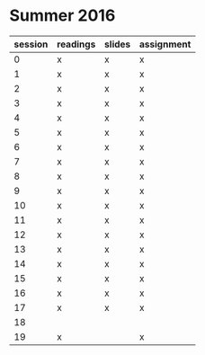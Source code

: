 # Summer 2016

| session | readings | slides | assignment |
| ------- | -------- | ------ | ---------- |
| 0       | x        | x      | x          |
| 1       | x        | x      | x          |
| 2       | x        | x      | x          |
| 3       | x        | x      | x          |
| 4       | x        | x      | x          |
| 5       | x        | x      | x          |
| 6       | x        | x      | x          |
| 7       | x        | x      | x          |
| 8       | x        | x      | x          |
| 9       | x        | x      | x          |
| 10      | x        | x      | x          |
| 11      | x        | x      | x          |
| 12      | x        | x      | x          |
| 13      | x        | x      | x          |
| 14      | x        | x      | x          |
| 15      | x        | x      | x          |
| 16      | x        | x      | x          |
| 17      | x        | x      | x          |
| 18      |          |        |            |
| 19      | x        |        | x          |
